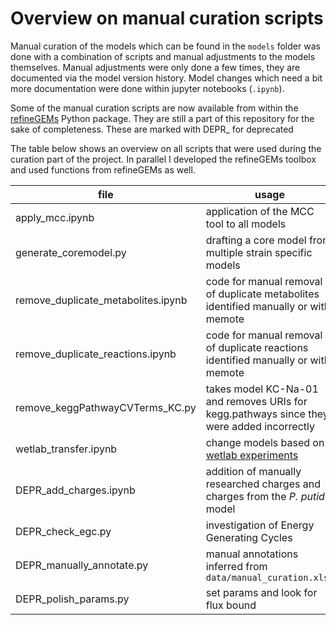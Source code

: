 # Overview on manual curation scripts

Manual curation of the models which can be found in the `models` folder was done with a combination of scripts and manual adjustments to the models themselves. Manual adjustments were only done a few times, they are documented via the model version history. Model changes which need a bit more documentation were done within jupyter notebooks (`.ipynb`).

Some of the manual curation scripts are now available from within the [refineGEMs](https://github.com/draeger-lab/refinegems) Python package. They are still a part of this repository for the sake of completeness. These are marked with DEPR_ for deprecated

The table below shows an overview on all scripts that were used during the curation part of the project. In parallel I developed the refineGEMs toolbox and used functions from refineGEMs as well.

**file** | **usage**  | **availability** | **author**
--- | --- | --- | ---
apply_mcc.ipynb | application of the MCC tool to all models | . | "Finn Mier"
generate_coremodel.py | drafting a core model from multiple strain specific models | . | FB
remove_duplicate_metabolites.ipynb | code for manual removal of duplicate metabolites identified manually or with memote | . | FB
remove_duplicate_reactions.ipynb| code for manual removal of duplicate reactions identified manually or with memote | . | FB
remove_keggPathwayCVTerms_KC.py | takes model KC-Na-01 and removes URIs for kegg.pathways since they were added incorrectly | . | FB
wetlab_transfer.ipynb | change models based on [wetlab experiments](https://github.com/draeger-lab/C_striatum_wetlab) | . | FB
DEPR_add_charges.ipynb | addition of manually researched charges and charges from the *P. putida* model | [MCC tool](https://github.com/Biomathsys/MassChargeCuration) | FB
DEPR_check_egc.py | investigation of Energy Generating Cycles | refineGEMs.investigate.get_egc | FB
DEPR_manually_annotate.py | manual annotations inferred from `data/manual_curation.xlsx`| refineGEMs.curate | FB
DEPR_polish_params.py | set params and look for flux bound | refineGEMs.polish | FB